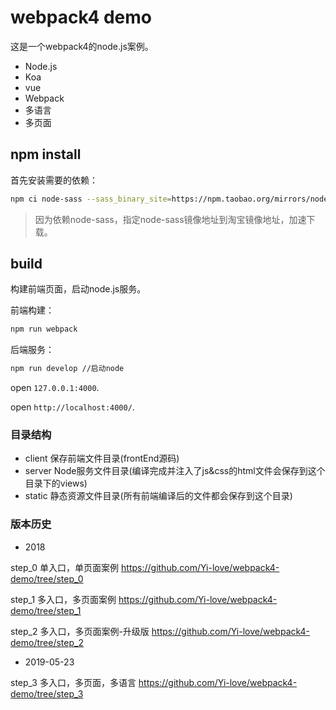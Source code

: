 # webpack4 demo
这是一个webpack4的node.js案例。

- Node.js
- Koa
- vue
- Webpack
- 多语言
- 多页面

## npm install
首先安装需要的依赖：

```sh
npm ci node-sass --sass_binary_site=https://npm.taobao.org/mirrors/node-sass/
```

> 因为依赖node-sass，指定node-sass镜像地址到淘宝镜像地址，加速下载。

## build
构建前端页面，启动node.js服务。

前端构建：

```sh
npm run webpack
```

后端服务：
```sh
npm run develop //启动node
```

open `127.0.0.1:4000`.

open `http://localhost:4000/`.

### 目录结构

- client  保存前端文件目录(frontEnd源码)
- server  Node服务文件目录(编译完成并注入了js&css的html文件会保存到这个目录下的views)
- static  静态资源文件目录(所有前端编译后的文件都会保存到这个目录)

### 版本历史

- 2018

step_0 单入口，单页面案例 https://github.com/Yi-love/webpack4-demo/tree/step_0

step_1 多入口，多页面案例  https://github.com/Yi-love/webpack4-demo/tree/step_1

step_2 多入口，多页面案例-升级版 https://github.com/Yi-love/webpack4-demo/tree/step_2

- 2019-05-23

step_3 多入口，多页面，多语言 https://github.com/Yi-love/webpack4-demo/tree/step_3
